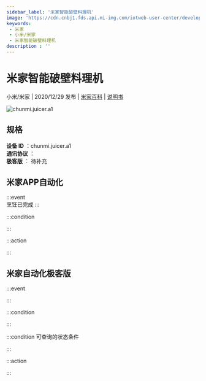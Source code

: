 ```yaml
---
sidebar_label: '米家智能破壁料理机'
image: 'https://cdn.cnbj1.fds.api.mi-img.com/iotweb-user-center/developer_1679047723496zMdrspfY.png?GalaxyAccessKeyId=AKVGLQWBOVIRQ3XLEW&Expires=9223372036854775807&Signature=GX6fY53y6nI2VA8L9ujJnjsECUg='
keywords: 
 - 米家
 - 小米/米家
 - 米家智能破壁料理机
description : ''
---
```

# 米家智能破壁料理机

小米/米家 | 2020/12/29 发布 | [米家百科](https://home.mi.com/webapp/content/baike/product/index.html?model=chunmi.juicer.a1) | [说明书](https://home.mi.com/views/introduction.html?model=chunmi.juicer.a1&region=cn)

![chunmi.juicer.a1](https://cdn.cnbj1.fds.api.mi-img.com/iotweb-user-center/developer_1679047723496zMdrspfY.png?GalaxyAccessKeyId=AKVGLQWBOVIRQ3XLEW&Expires=9223372036854775807&Signature=GX6fY53y6nI2VA8L9ujJnjsECUg=)

## 规格  
> 
**设备 ID** ：chunmi.juicer.a1  
**通讯协议** ：  
**极客版**  ： 待补充 


## 米家APP自动化  

:::event  
烹饪已完成
:::

:::condition  

:::

:::action   

:::

## 米家自动化极客版  

:::event  

:::

:::condition  

:::

:::condition 可查询的状态条件  

:::

:::action  

:::

        
